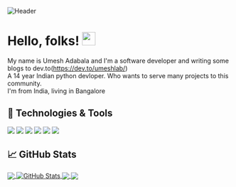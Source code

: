 ![Header](https://raw.githubusercontent.com/umeshlab/umeshlab/main/umi.png "Header")
# Hello, folks! <img src="https://raw.githubusercontent.com/MartinHeinz/MartinHeinz/master/wave.gif" width="30px">
My name is Umesh Adabala and I'm a software developer and writing some blogs to dev.to(https://dev.to/umeshlab/)
<br>
A 14 year Indian python devloper. Who wants to serve many projects to this community.
<br>
I'm from India, living in Bangalore 
## 🔧 Technologies & Tools
![](https://img.shields.io/badge/OS-Linux-informational?style=flat&logo=linux&logoColor=white&color=2bbc8a)
![](https://img.shields.io/badge/Editor-PyCharm-informational?style=flat&logo=pycharm&logoColor=white&color=2bbc8a)
![](https://img.shields.io/badge/Code-Python-informational?style=flat&logo=python&logoColor=white&color=2bbc8a)
![](https://img.shields.io/badge/Code-csharp-informational?style=flat&logo=csharp&logoColor=white&color=2bbc8a)
![](https://img.shields.io/badge/Editor-visualstudio-informational?style=flat&logo=visualstudio&logoColor=white&color=2bbc8a)
![](https://img.shields.io/badge/GODOT-%23FFFFFF.svg?style=for-the-badge&logo=godot-engine)
## &#x1f4c8; GitHub Stats

<a href="https://github.com/umeshadabala/umeshadabala">
  <img align="center" src="https://github-readme-stats.vercel.app/api/top-langs/?username=umeshadabala&hide=javascript&title_color=ffffff&text_color=c9cacc&icon_color=2bbc8a&bg_color=1d1f21&langs_count=3" />
</a>
<a href="https://github.com/umeshadabala/umeshadabala">
  <img align="center" src="https://github-readme-stats.vercel.app/api?username=umeshadabala&show_icons=true&line_height=27&count_private=true&title_color=ffffff&text_color=c9cacc&icon_color=2bbc8a&bg_color=1d1f21" alt=" GitHub Stats" />
</a>

<a href="https://github.com/umeshadabala/speedtest_GUI">
  <img align="center" src="https://github-readme-stats.vercel.app/api/pin/?username=umeshadabala&repo=speedtest_GUI&title_color=ffffff&text_color=c9cacc&icon_color=2bbc8a&bg_color=1d1f21" />
</a>


<a href="https://github.com/umeshadabala/pyapp">
  <img align="center" src="https://github-readme-stats.vercel.app/api/pin/?username=umeshadabala&repo=pyapp&title_color=ffffff&text_color=c9cacc&icon_color=2bbc8a&bg_color=1d1f21" />
</a>    
